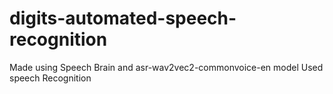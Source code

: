 # digits-automated-speech-recognition
Made using Speech Brain and asr-wav2vec2-commonvoice-en model
Used speech Recognition

